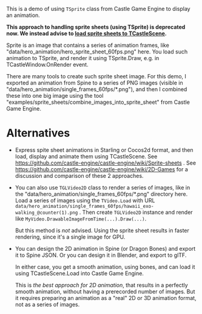 This is a demo of using `TSprite` class from Castle Game Engine
to display an animation.

**This approach to handling sprite sheets (using TSprite) is deprecated now.
We instead advise to [load sprite sheets to TCastleScene](https://github.com/castle-engine/castle-engine/wiki/Sprite-sheets).**

Sprite is an image that contains a series of animation frames,
like "data/hero_animation/hero_sprite_sheet_60fps.png" here.
You load such animation to TSprite, and render it using TSprite.Draw,
e.g. in TCastleWindow.OnRender event.

There are many tools to create such sprite sheet image.
For this demo, I exported an animation from Spine to a series of PNG images
(visible in "data/hero_animation/single_frames_60fps/*.png"),
and then I combined these into one big image using the tool
"examples/sprite_sheets/combine_images_into_sprite_sheet" from Castle Game Engine.

# Alternatives

- Express spite sheet animations in Starling or Cocos2d format,
  and then load, display and animate them using TCastleScene.
  See https://github.com/castle-engine/castle-engine/wiki/Sprite-sheets .
  See https://github.com/castle-engine/castle-engine/wiki/2D-Games
  for a discussion and comparison of these 2 approaches.

- You can also use `TGLVideo2D` class to render a series of images,
  like in the "data/hero_animation/single_frames_60fps/*.png" directory here.
  Load a series of images using the `TVideo.Load` with URL
  `data/hero_animation/single_frames_60fps/hawaii_exo-walking_@counter(1).png` .
  Then create `TGLVideo2D` instance and render like
  `MyVideo.DrawableImageFromTime(...).Draw(...)`.

  But this method is *not* advised.
  Using the sprite sheet results in faster rendering, since it's a single image
  for GPU.

- You can design the 2D animation in Spine (or Dragon Bones) and export it to Spine JSON.
  Or you can design it in Blender, and export to glTF.

  In either case, you get a smooth animation, using bones,
  and can load it using TCastleScene.Load into Castle Game Engine.

  This is *the best approach for 2D animation*,
  that results in a perfectly smooth animation,
  without having a prerecorded number of images.
  But it requires preparing an animation as a "real" 2D or 3D animation format,
  not as a series of images.

